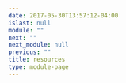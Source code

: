 ```yaml
---
date: 2017-05-30T13:57:12-04:00
islast: null
module: ""
next: ""
next_module: null
previous: ""
title: resources
type: module-page
---
```



